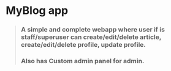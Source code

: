 # MyBlog app

> ### A simple and complete webapp where user if is staff/superuser can create/edit/delete article, create/edit/delete profile, update profile.
> ### Also has Custom admin panel for admin.
